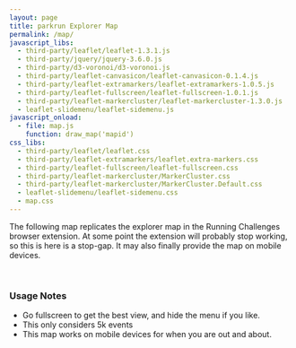 ```yaml
---
layout: page
title: parkrun Explorer Map
permalink: /map/
javascript_libs:
  - third-party/leaflet/leaflet-1.3.1.js
  - third-party/jquery/jquery-3.6.0.js
  - third-party/d3-voronoi/d3-voronoi.js
  - third-party/leaflet-canvasicon/leaflet-canvasicon-0.1.4.js
  - third-party/leaflet-extramarkers/leaflet-extramarkers-1.0.5.js
  - third-party/leaflet-fullscreen/leaflet-fullscreen-1.0.1.js
  - third-party/leaflet-markercluster/leaflet-markercluster-1.3.0.js
  - leaflet-slidemenu/leaflet-sidemenu.js
javascript_onload:
  - file: map.js
    function: draw_map('mapid')
css_libs:
  - third-party/leaflet/leaflet.css
  - third-party/leaflet-extramarkers/leaflet.extra-markers.css
  - third-party/leaflet-fullscreen/leaflet-fullscreen.css
  - third-party/leaflet-markercluster/MarkerCluster.css
  - third-party/leaflet-markercluster/MarkerCluster.Default.css
  - leaflet-slidemenu/leaflet-sidemenu.css
  - map.css
---
```


The following map replicates the explorer map in the Running Challenges browser extension. At some point the extension will probably stop working, so this is here is a stop-gap. It may also finally provide the map on mobile devices.

<div id="mapid"></div>
<br/>

### Usage Notes

- Go fullscreen to get the best view, and hide the menu if you like.
- This only considers 5k events
- This map works on mobile devices for when you are out and about.
